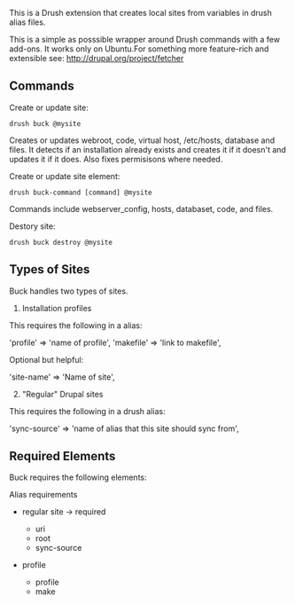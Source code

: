 This is a Drush extension that creates local sites from variables in drush alias files.

This is a simple as posssible wrapper around Drush commands with a few add-ons. It works only on Ubuntu.For something
more feature-rich and extensible see: http://drupal.org/project/fetcher

Commands
--------

Create or update site:

```drush buck @mysite```

Creates or updates webroot, code, virtual host, /etc/hosts, database and files. It detects if an installation already exists and creates it if it doesn't and updates it if it does. Also fixes permisisons where needed.

Create or update site element:

```drush buck-command [command] @mysite```

Commands include webserver_config, hosts, databaset, code, and files.

Destory site:

```drush buck destroy @mysite```

Types of Sites
--------------

Buck handles two types of sites.

1) Installation profiles

This requires the following in a alias:

'profile' => 'name of profile',
'makefile' => 'link to makefile',

Optional but helpful:

'site-name' => 'Name of site',

2) "Regular" Drupal sites

This requires the following in a drush alias:

'sync-source' => 'name of alias that this site should sync from',

Required Elements
----------------

Buck requires the following elements:

Alias requirements
  + regular site
    -> required
    - uri
    - root
    - sync-source
    
  + profile
    - profile
    - make



